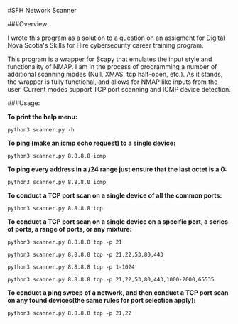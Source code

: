 #SFH Network Scanner

###Overview:

I wrote this program as a solution to a question on an assigment for Digital Nova Scotia's Skills for Hire cybersecurity career training program. 


This program is a wrapper for Scapy that emulates the input style and functionality of NMAP. I am in the process of programming a number of additional scanning modes (Null, XMAS, tcp half-open, etc.). As it stands, the wrapper is fully functional, and allows for NMAP like inputs from the user. Current modes support TCP port scanning and ICMP device detection.


###Usage:


**To print the help menu:**

```python3 scanner.py -h```

**To ping (make an icmp echo request) to a single device:**

```python3 scanner.py 8.8.8.8 icmp```

**To ping every address in a /24 range just ensure that the last octet is a 0:**

```python3 scanner.py 8.8.8.0 icmp```

**To conduct a TCP port scan on a single device of all the common ports:**

```python3 scanner.py 8.8.8.8 tcp```

**To conduct a TCP port scan on a single device on a specific port, a series of ports, a range of ports, or any mixture:**

```python3 scanner.py 8.8.8.8 tcp -p 21```

```python3 scanner.py 8.8.8.8 tcp -p 21,22,53,80,443```

```python3 scanner.py 8.8.8.8 tcp -p 1-1024```

```python3 scanner.py 8.8.8.8 tcp -p 21,22,53,80,443,1000-2000,65535```

**To conduct a ping sweep of a network, and then conduct a TCP port scan on any found devices(the same rules for port selection apply):**

```python3 scanner.py 8.8.8.0 tcp -p 21,22```
